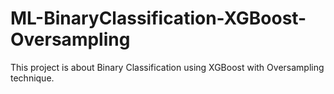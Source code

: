 # ML-BinaryClassification-XGBoost-Oversampling

This project is about Binary Classification using XGBoost with Oversampling technique.
